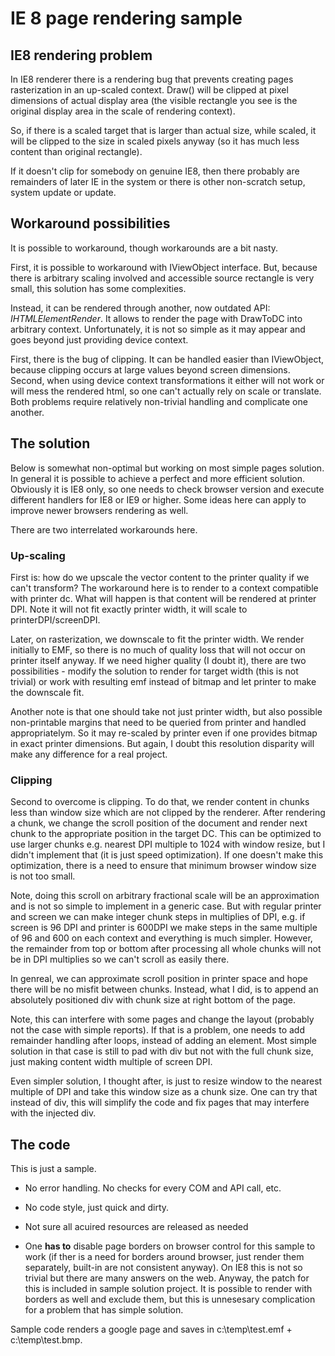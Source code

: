 # IE 8 page rendering sample

## IE8 rendering problem

In IE8 renderer there is a rendering bug that prevents creating pages rasterization in an up-scaled context. Draw() will be clipped at pixel dimensions of actual display area (the visible rectangle you see is the original display area in the scale of rendering context). 

So, if there is a scaled target that is larger than actual size, while scaled, it will be clipped to the size in scaled pixels anyway (so it has much less content than original rectangle). 

If it doesn't clip for somebody on genuine IE8, then there probably are remainders of later IE in the system or there is other non-scratch setup, system update or update. 

## Workaround possibilities

It is possible to workaround, though workarounds are a bit nasty. 

First, it is possible to workaround with IViewObject interface. But, because there is arbitrary scaling involved and accessible source rectangle is very small, this solution has some complexities. 

Instead, it can be rendered through another, now outdated API: *IHTMLElementRender*. It allows to render the page with DrawToDC into arbitrary context. Unfortunately, it is not so simple as it may appear and goes beyond just providing device context. 

First, there is the bug of clipping. It can be handled easier than IViewObject, because clipping occurs at large values beyond screen dimensions.  Second, when using device context transformations it either will not work or will mess the rendered html, so one   can't actually rely on scale or translate. Both problems require relatively non-trivial handling and complicate one another.

## The solution 

Below is somewhat non-optimal but working on most simple pages solution. In general it is possible to achieve a perfect and more efficient solution. Obviously it is IE8 only, so one needs to check browser version and execute different handlers for IE8 or IE9 or higher. Some ideas here can apply to improve newer browsers rendering as well.

There are two interrelated workarounds here. 

### Up-scaling 

First is: how do we upscale the vector content to the printer quality if we can't transform? The workaround here is to render to a context compatible with printer dc. What will happen is that content will be rendered at printer DPI. Note it will not fit exactly printer width, it will scale to printerDPI/screenDPI. 

Later, on rasterization, we downscale to fit the printer width. We render initially to EMF, so there is no much of quality loss that will not occur on printer itself anyway. If we need higher quality (I doubt it), there are two possibilities - modify the solution to render for target width (this is not trivial) or work with resulting emf instead of bitmap and let printer to make the downscale fit. 

Another note is that one should take not just printer width, but also possible non-printable margins that need to be queried from printer and handled appropriatelym. So it may re-scaled by printer even if one provides bitmap in exact printer dimensions. But again, I doubt this resolution disparity will make any difference for a real project. 

### Clipping

Second to overcome is clipping. To do that, we render content in chunks less than window size which are not clipped by the renderer. After rendering a chunk, we change the scroll position of the document and render next chunk to the appropriate position in the target DC. This can be optimized to use larger chunks e.g. nearest DPI multiple to 1024 with window resize, but I didn't implement that (it is just speed optimization). If one doesn't make this optimization, there is a need to ensure that minimum browser window size is not too small.

Note, doing this scroll on arbitrary fractional scale will be an approximation and is not so simple to implement in a generic case. But with regular printer and screen we can make integer chunk steps in multiplies of DPI, e.g. if screen is 96 DPI and printer is 600DPI we make steps in the same multiple of 96 and 600 on each context and everything is much simpler. However, the remainder from top or bottom after processing all whole chunks will not be in DPI multiplies so we can't scroll as easily there. 

In genreal, we can approximate scroll position in printer space and hope there will be no misfit between chunks. Instead, what I did, is to append an absolutely positioned div with chunk size at right bottom of the page. 

Note, this can interfere with some pages and change the layout (probably not the case with simple reports). If that is a problem, one needs to add remainder handling after loops, instead of adding an element. Most simple solution in that case is still to pad with div but not with the full chunk size, just making content width multiple of screen DPI. 

Even simpler solution, I thought after, is just to resize window to the nearest multiple of DPI and take this window size as a chunk size. One can try that instead of div, this will simplify the code and fix pages that may interfere with the injected div.

## The code

This is just a sample. 

- No error handling. No checks for every COM and API call, etc.

- No code style, just quick and dirty.

- Not sure all acuired resources are released as needed

- One **has to** disable page borders on browser control for this sample to work (if ther is a need for borders around browser, just render them separately, built-in are not consistent anyway). On IE8 this is not so trivial but there are many answers on the web. Anyway, the patch for this is included in sample solution project. It is possible to  render with borders as well and exclude them, but this is unnesesary complication for a problem that has simple solution.

Sample code renders a google page and saves in c:\temp\test.emf + c:\temp\test.bmp.
